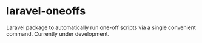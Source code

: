 # laravel-oneoffs
Laravel package to automatically run one-off scripts via a single convenient command. Currently under development.

